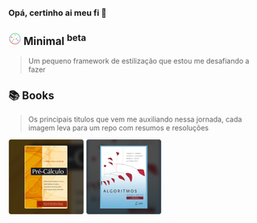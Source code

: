 ### Opá, certinho ai meu fi 👋

## <img height="25px" src="https://github.com/vic-reis/Minima/blob/main/icon.png?raw=true" /> Minimal <sup>beta</sup>

> Um pequeno framework de estilização que estou me desafiando a fazer

## 📚 Books

> Os principais titulos que vem me auxiliando nessa jornada, cada imagem leva para um repo com resumos e resoluções

<img height="150px" src="https://github.com/vic-reis/books/blob/main/pre-calculo/pre-calculo_valeria-medeiros.png?raw=true" /> <img height="150px" src="https://github.com/vic-reis/books/blob/main/algoritmos/algoritmos_thomas-cormen.png" />



<!--
**vic-reis/vic-reis** is a ✨ _special_ ✨ repository because its `README.md` (this file) appears on your GitHub profile.

Here are some ideas to get you started:

- 🔭 I’m currently working on ...
- 🌱 I’m currently learning ...
- 👯 I’m looking to collaborate on ...
- 🤔 I’m looking for help with ...
- 💬 Ask me about ...
- 📫 How to reach me: ...
- 😄 Pronouns: ...
- ⚡ Fun fact: ...
-->
